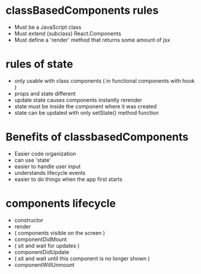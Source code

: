 # classBasedComponents rules

- Must be a JavaScript class
- Must extend (subclass) React.Components
- Must define a 'render' method that returns some amount of jsx

# rules of state

- only usable with class components ( in functional components with hook )
- props and state different
- update state causes components instantly rerender
- state must be inside the component where it was created
- state can be updated with only setState() method function

# Benefits of classbasedComponents

- Easier code organization
- can use 'state'
- easier to handle user input
- understands lifecycle events
- easier to do things when the app first starts

# components lifecycle

- constructor
- render
- ( components visible on the screen )
- componentDidMount
- ( sit and wait for updates )
- componentDidUpdate
- ( sit and wait until this component is no longer shown )
- componentWillUnmount
